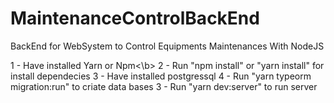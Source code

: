 # MaintenanceControlBackEnd

BackEnd for WebSystem to Control Equipments Maintenances With NodeJS

1 - Have installed Yarn or Npm<\b> 
2 - Run "npm install" or "yarn install" for install dependecies
3 - Have installed postgressql
4 - Run "yarn typeorm migration:run" to criate data bases
3 - Run "yarn dev:server" to run server
